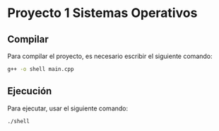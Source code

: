 # Proyecto 1 Sistemas Operativos

## Compilar

Para compilar el proyecto, es necesario escribir el siguiente comando:

```bash
g++ -o shell main.cpp
```

## Ejecución

Para ejecutar, usar el siguiente comando:
```bash
./shell
```
